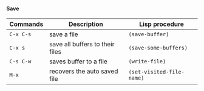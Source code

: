 #### Save

| Commands 		| Description 				                     		     | Lisp procedure 	         | 
|---------------|------------------------------------------------------------|---------------------------|
| `C-x C-s`     | save a file                  							     |`(save-buffer)`		     |
| `C-x s`       | save all buffers to their files                  			 |`(save-some-buffers)`      |					 
| `C-s C-w`     | saves buffer to a file     								 |`(write-file)`		     | 
| `M-x`		    | recovers the auto saved file                               |`(set-visited-file-name)`  |                  
